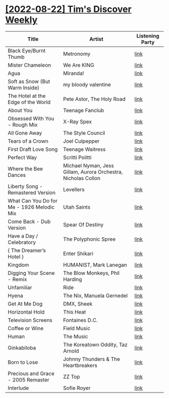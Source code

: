 # [[2022-08-22] Tim's Discover Weekly](https://open.spotify.com/user/zachthehammer/playlist/1T18m34yKP6gnAmTDe7SnV)

| Title | Artist | Listening Party |
| --- | --- | --- |
| Black Eye/Burnt Thumb | Metronomy | [link](https://timstwitterlisteningparty.com/pages/replay/feed_79.html) |
| Mister Chameleon | We Are KING | [link](https://timstwitterlisteningparty.com/pages/replay/feed_155.html) |
| Agua | Miranda! | [link](https://timstwitterlisteningparty.com/pages/replay/feed_298.html) |
| Soft as Snow (But Warm Inside) | my bloody valentine | [link](https://timstwitterlisteningparty.com/pages/replay/feed_778.html) |
| The Hotel at the Edge of the World | Pete Astor, The Holy Road | [link](https://timstwitterlisteningparty.com/pages/replay/feed_453.html) |
| About You | Teenage Fanclub | [link](https://timstwitterlisteningparty.com/pages/replay/feed_319.html) |
| Obsessed With You - Rough Mix | X-Ray Spex | [link]() |
| All Gone Away | The Style Council | [link](https://timstwitterlisteningparty.com/pages/replay/feed_44.html) |
| Tears of a Crown | Joel Culpepper | [link](https://timstwitterlisteningparty.com/pages/replay/feed_862.html) |
| First Draft Love Song | Teenage Waitress | [link](https://timstwitterlisteningparty.com/pages/replay/feed_993.html) |
| Perfect Way | Scritti Politti | [link](https://timstwitterlisteningparty.com/pages/replay/feed_522.html) |
| Where the Bee Dances | Michael Nyman, Jess Gillam, Aurora Orchestra, Nicholas Collon | [link](https://timstwitterlisteningparty.com/pages/replay/feed_541.html) |
| Liberty Song - Remastered Version | Levellers | [link](https://timstwitterlisteningparty.com/pages/replay/feed_299.html) |
| What Can You Do for Me - 1926 Melodic Mix | Utah Saints | [link](https://timstwitterlisteningparty.com/pages/replay/feed_529.html) |
| Come Back - Dub Version | Spear Of Destiny | [link](https://timstwitterlisteningparty.com/pages/replay/feed_902.html) |
| Have a Day / Celebratory | The Polyphonic Spree | [link](https://timstwitterlisteningparty.com/pages/replay/feed_921.html) |
| { The Dreamer’s Hotel } | Enter Shikari | [link](https://timstwitterlisteningparty.com/pages/replay/feed_424.html) |
| Kingdom | HUMANIST, Mark Lanegan | [link](https://timstwitterlisteningparty.com/pages/replay/feed_677.html) |
| Digging Your Scene - Remix | The Blow Monkeys, Phil Harding | [link](https://timstwitterlisteningparty.com/pages/replay/feed_650.html) |
| Unfamiliar | Ride | [link](https://timstwitterlisteningparty.com/pages/replay/feed_978.html) |
| Hyena | The Nix, Manuela Gernedel | [link](https://timstwitterlisteningparty.com/pages/replay/feed_705.html) |
| Get At Me Dog | DMX, Sheek | [link]() |
| Horizontal Hold | This Heat | [link](https://timstwitterlisteningparty.com/pages/replay/feed_564.html) |
| Television Screens | Fontaines D.C. | [link](https://timstwitterlisteningparty.com/pages/replay/feed_47.html) |
| Coffee or Wine | Field Music | [link](https://timstwitterlisteningparty.com/pages/replay/feed_13.html) |
| Human | The Music | [link](https://timstwitterlisteningparty.com/pages/replay/feed_267.html) |
| Ginkabiloba | The Koreatown Oddity, Taz Arnold | [link](https://timstwitterlisteningparty.com/pages/replay/feed_544.html) |
| Born to Lose | Johnny Thunders & The Heartbreakers | [link]() |
| Precious and Grace - 2005 Remaster | ZZ Top | [link]() |
| Interlude | Sofie Royer | [link](https://timstwitterlisteningparty.com/pages/replay/feed_285.html) |
